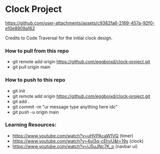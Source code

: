 
# Clock Project



https://github.com/user-attachments/assets/c9382fa6-2169-457a-92f0-e10e8909a162



Credits to Code Traversal for the initial clock design.


### How to pull from this repo
- git remote add origin https://github.com/eggboixd/clock-project.git
- git pull origin main



### How to push to this repo
- git init
- git remote add origin https://github.com/eggboixd/clock-project.git
- git add .
- git commit -m "ur message type anything here idc"
- git push -u origin main


### Learning Resources:
- https://www.youtube.com/watch?v=uHVPAcaW1VQ (timer)
- https://www.youtube.com/watch?v=4ul3q-cEhvU&t=19s (clock)
- https://www.youtube.com/watch?v=lJ5uJNc7K_o (navbar ui)
